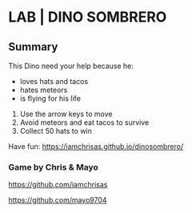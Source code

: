 # LAB | DINO SOMBRERO

## Summary

This Dino need your help because he:

- loves hats and tacos
- hates meteors
- is flying for his life

1. Use the arrow keys to move
2. Avoid meteors and eat tacos to survive
3. Collect 50 hats to win

Have fun: https://iamchrisas.github.io/dinosombrero/

### Game by Chris & Mayo

https://github.com/iamchrisas

https://github.com/mayo9704
